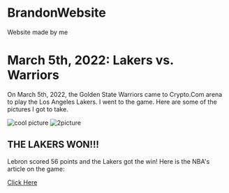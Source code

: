 # BrandonWebsite
Website made by me
<h1> March 5th, 2022: Lakers vs. Warriors </h1>
<p> On March 5th, 2022, the Golden State Warriors came to Crypto.Com arena to play the Los Angeles Lakers. I went to the game. Here are some of the pictures I got to take.</p>
<img src="https://cdn.discordapp.com/attachments/816502189089620043/1156789712913170442/unnamed.jpg?ex=65163fdf&is=6514ee5f&hm=2572bfcce129468dd709e4674646cb23c95447e279ea22116f9110e52009f1d4&" alt="cool picture">
<img src="https://cdn.discordapp.com/attachments/816502189089620043/1156789688569450576/IMG_4870.jpg?ex=65163fd9&is=6514ee59&hm=7a45e252bef82d47d2a127a72772b09cb36086982fc81abca7ad68c21e649440&" alt="2picture">
<h2> THE LAKERS WON!!!</h2>
  <p>Lebron scored 56 points and the Lakers got the win! Here is the NBA's article on the game:</p>
  <a href="https://www.nba.com/game/0022100959/box-score">Click Here</a>
